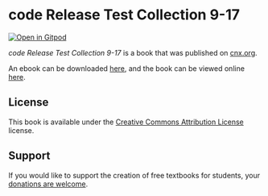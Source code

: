 # code Release Test Collection 9-17

[![Open in Gitpod](https://gitpod.io/button/open-in-gitpod.svg)](https://gitpod.io/from-referrer/)

_code Release Test Collection 9-17_ is a book that was published on [cnx.org](https://cnx.org/).

An ebook can be downloaded [here](https://github.com/cnx-user-books/cnxbook-code-release-test-collection-8-6/releases/latest), and the book can be viewed online [here](https://github.com/cnx-user-books/cnxbook-code-release-test-collection-8-6/releases/latest).

## License
This book is available under the [Creative Commons Attribution License](./LICENSE) license.

## Support
If you would like to support the creation of free textbooks for students, your [donations are welcome](https://riceconnect.rice.edu/donation/support-openstax-banner).
